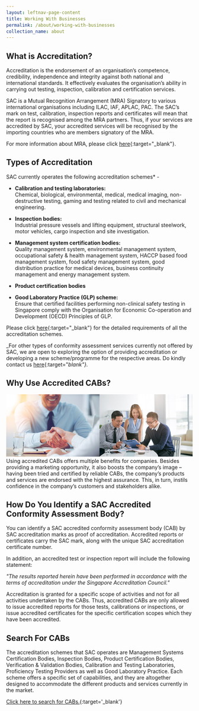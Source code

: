 ```yaml
---
layout: leftnav-page-content
title: Working With Businesses
permalink: /about/working-with-businesses
collection_name: about
---
```


## What is Accreditation?
Accreditation is the endorsement of an organisation’s competence, credibility, independence and integrity against both national and international standards. It effectively evaluates the organisation’s ability in carrying out testing, inspection, calibration and certification services.

SAC is a Mutual Recognition Arrangement (MRA) Signatory to various international organisations including ILAC, IAF, APLAC, PAC. The SAC’s mark on test, calibration, inspection reports and certificates will mean that the report is recognised among the MRA partners. Thus, if your services are accredited by SAC, your accredited services will be recognised by the importing countries who are members signatory of the MRA.

For more information about MRA, please click [here](mutual-recognition-arrangement){:target="_blank"}.

## Types of Accreditation
SAC currently operates the following accreditation schemes* -
 
* **Calibration and testing laboratories:**  
Chemical, biological, environmental, medical, medical imaging, non-destructive testing, gaming and testing related to civil and mechanical engineering.

* **Inspection bodies:**  
Industrial pressure vessels and lifting equipment, structural steelwork, motor vehicles, cargo inspection and site investigation.

* **Management system certification bodies:**  
Quality management system, environmental management system, occupational safety & health management system, HACCP based food management system, food safety management system, good distribution practice for medical devices, business continuity management and energy management system.

* **Product certification bodies**

* **Good Laboratory Practice (GLP) scheme:**  
Ensure that certified facilities performing non-clinical safety testing in Singapore comply with the Organisation for Economic Co-operation and Development (OECD) Principles of GLP.

Please click [here](/services/accreditation-services){:target="_blank"} for the detailed requirements of all the accreditation schemes.

_For other types of conformity assessment services currently not offered by SAC, we are open to exploring the option of providing accreditation or developing a new scheme/programme for the respective areas. Do kindly contact us [here](/contact-us){:target="_blank"}._

## Why Use Accredited CABs?
![working with businesses](/images/about/working-with-businesses.jpg)
Using accredited CABs offers multiple benefits for companies. Besides providing a marketing opportunity, it also boosts the company’s image – having been tried and certified by reliable CABs, the company’s products and services are endorsed with the highest assurance. This, in turn, instils confidence in the company’s customers and stakeholders alike.



## How Do You Identify a SAC Accredited Conformity Assessment Body?

You can identify a SAC accredited conformity assessment body (CAB) by SAC accreditation marks as proof of accreditation. Accredited reports or certificates carry the SAC mark, along with the unique SAC accreditation certificate number. 

In addition, an accredited test or inspection report will include the following statement:

_"The results reported herein have been performed in accordance with the terms of accreditation under the Singapore Accreditation Council."_

Accreditation is granted for a specific scope of activities and not for all activities undertaken by the CABs. Thus, accredited CABs are only allowed to issue accredited reports for those tests, calibrations or inspections, or issue accredited certificates for the specific certification scopes which they have been accredited.

## Search For CABs

The accreditation schemes that SAC operates are Management Systems Certification Bodies, Inspection Bodies, Product Certification Bodies, Verification & Validation Bodies, Calibration and Testing Laboratories, Proficiency Testing Providers as well as Good Laboratory Practice. Each scheme offers a specific set of capabilities, and they are altogether designed to accommodate the different products and services currently in the market.

[Click here to search for CABs.](https://www.sac-accreditation.gov.sg/cab/acab/Pages/search_acab.aspx){:target='_blank'}
